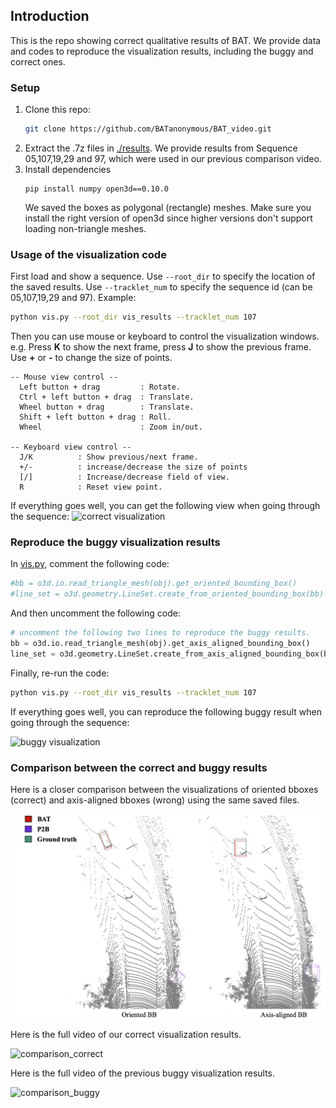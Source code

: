
## Introduction
This is the repo showing correct qualitative results of BAT. We provide data and codes to reproduce the visualization results, including the buggy and correct ones.

### Setup
1. Clone this repo:
    ```bash
    git clone https://github.com/BATanonymous/BAT_video.git
    ```
2. Extract the .7z files in [./results](./results). We provide results from Sequence 05,107,19,29 and 97, which were used in our previous comparison video.
3. Install dependencies
    ```
    pip install numpy open3d==0.10.0
    ```
    We saved the boxes as polygonal (rectangle) meshes. Make sure you install the right version of open3d since higher versions don't support loading non-triangle meshes. 


### Usage of the visualization code
First load and show a sequence. Use `--root_dir` to specify the location of the saved results. Use `--tracklet_num` to specify the sequence id (can be 05,107,19,29 and 97). Example:
```bash a
python vis.py --root_dir vis_results --tracklet_num 107
```
Then you can use mouse or keyboard to control the visualization windows. e.g. Press **K** to show the next frame, press **J** to show the previous frame. Use **+** or **-** to change the size of points.
```
-- Mouse view control --
  Left button + drag         : Rotate.
  Ctrl + left button + drag  : Translate.
  Wheel button + drag        : Translate.
  Shift + left button + drag : Roll.
  Wheel                      : Zoom in/out.

-- Keyboard view control --
  J/K          : Show previous/next frame.
  +/-          : increase/decrease the size of points
  [/]          : Increase/decrease field of view.
  R            : Reset view point.

```
If everything goes well, you can get the following view when going through the sequence:
<img src="./correct.gif" alt="correct visualization"/>

### Reproduce the buggy visualization results
In [vis.py](./vis.py#L59), comment the following code:
```python
#bb = o3d.io.read_triangle_mesh(obj).get_oriented_bounding_box()
#line_set = o3d.geometry.LineSet.create_from_oriented_bounding_box(bb)
```
And then uncomment the following code:
```python
# uncomment the following two lines to reproduce the buggy results.
bb = o3d.io.read_triangle_mesh(obj).get_axis_aligned_bounding_box()
line_set = o3d.geometry.LineSet.create_from_axis_aligned_bounding_box(bb)
```
Finally, re-run the code:
```bash
python vis.py --root_dir vis_results --tracklet_num 107
```
If everything goes well, you can reproduce the following buggy result when going through the sequence:

<img src="./buggy.gif" alt="buggy visualization"/>


### Comparison between the correct and buggy results

Here is a closer comparison between the visualizations of oriented bboxes (correct) and axis-aligned bboxes (wrong) using the same saved files. 

<img src="./comparison.png" alt="comparison" width=640px/>

Here is the full video of our correct visualization results.

<img src="./comparison_vid_correct.gif" alt="comparison_correct" width=640px/>

Here is the full video of the previous buggy visualization results.

<img src="./comparison_vid_buggy.gif" alt="comparison_buggy" width=640px/>

